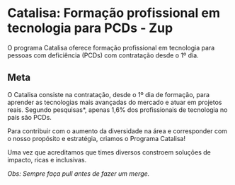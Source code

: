 # Catalisa: Formação profissional em tecnologia para PCDs - Zup

O programa Catalisa oferece formação profissional em tecnologia para pessoas com deficiência (PCDs) com contratação desde o 1º dia.

## Meta

O Catalisa consiste na contratação, desde o 1º dia de formação, para aprender as tecnologias mais avançadas do mercado e atuar em projetos reais.
Segundo pesquisas*, apenas 1,6% dos profissionais de tecnologia no país são PCDs.

Para contribuir com o aumento da diversidade na área e corresponder com o nosso propósito e estratégia, criamos o Programa Catalisa!

Uma vez que acreditamos que times diversos constroem soluções de impacto, ricas e inclusivas.

_Obs: Sempre faça pull antes de fazer um merge._
